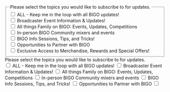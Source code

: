 <fieldset class="min-w-0 p-0 mx-0 mt-0 mb-3 leading-5 border-0 border-solid border-stone-300">
			<legend for="1910286138"
				class="block w-full p-0 mb-2 text-xl border-t-0 border-b border-solid border-x-0 border-neutral-200 text-neutral-700"
				style="border-width: 0px;">
				Please select the topics you would like to subscribe to for updates.
			</legend>
			<div class="mb-4 text-neutral-500">
				<div class="relative block my-2">
					<label class="inline-block max-w-full pl-5 mb-0 font-normal cursor-pointer" style="min-height: 18px;">
						<input type="checkbox" name="entry.1078544190" value="ALL - Keep me in the loop with all BIGO updates!"
							required="" class="absolute p-0 mt-1 mb-0 mr-0 -ml-5 cursor-default" style="line-height: normal;" />
						ALL - Keep me in the loop with all BIGO updates!
					</label>
				</div>
				<div class="relative block mb-2 -mt-1">
					<label class="inline-block max-w-full pl-5 mb-0 font-normal cursor-pointer" style="min-height: 18px;">
						<input type="checkbox" name="entry.1078544190" value="Broadcaster Event Information &amp; Updates!"
							required="" class="absolute p-0 mt-1 mb-0 mr-0 -ml-5 cursor-default" style="line-height: normal;" />
						Broadcaster Event Information &amp; Updates!
					</label>
				</div>
				<div class="relative block mb-2 -mt-1">
					<label class="inline-block max-w-full pl-5 mb-0 font-normal cursor-pointer" style="min-height: 18px;">
						<input type="checkbox" name="entry.1078544190"
							value="All things Family on BIGO: Events, Updates, Competitions" required=""
							class="absolute p-0 mt-1 mb-0 mr-0 -ml-5 cursor-default" style="line-height: normal;" />
						All things Family on BIGO: Events, Updates, Competitions
					</label>
				</div>
				<div class="relative block mb-2 -mt-1">
					<label class="inline-block max-w-full pl-5 mb-0 font-normal cursor-pointer" style="min-height: 18px;">
						<input type="checkbox" name="entry.1078544190" value="In-person BIGO Community mixers and events"
							required="" class="absolute p-0 mt-1 mb-0 mr-0 -ml-5 cursor-default" style="line-height: normal;" />
						In-person BIGO Community mixers and events
					</label>
				</div>
				<div class="relative block mb-2 -mt-1">
					<label class="inline-block max-w-full pl-5 mb-0 font-normal cursor-pointer" style="min-height: 18px;">
						<input type="checkbox" name="entry.1078544190" value="BIGO Info Sessions, Tips, and Tricks!" required=""
							class="absolute p-0 mt-1 mb-0 mr-0 -ml-5 cursor-default" style="line-height: normal;" />
						BIGO Info Sessions, Tips, and Tricks!
					</label>
				</div>
				<div class="relative block mb-2 -mt-1">
					<label class="inline-block max-w-full pl-5 mb-0 font-normal cursor-pointer" style="min-height: 18px;">
						<input type="checkbox" name="entry.1078544190" value="Opportunities to Partner with BIGO" required=""
							class="absolute p-0 mt-1 mb-0 mr-0 -ml-5 cursor-default" style="line-height: normal;" />
						Opportunities to Partner with BIGO
					</label>
				</div>
				<div class="relative block mb-2 -mt-1">
					<label class="inline-block max-w-full pl-5 mb-0 font-normal cursor-pointer" style="min-height: 18px;">
						<input type="checkbox" name="entry.1078544190"
							value="Exclusive Access to Merchandise, Rewards and Special Offers!" required=""
							class="absolute p-0 mt-1 mb-0 mr-0 -ml-5 cursor-default" style="line-height: normal;" />
						Exclusive Access to Merchandise, Rewards and Special Offers!
					</label>
				</div>
			</div>
		</fieldset>


<!-- rewrite the above html form multiple checkbox question as a tailwind form-check version -->
<!-- https://tailwindcomponents.com/component/form-check -->
<div class="flex flex-col">
	<label class="mb-2 text-sm font-bold text-gray-700" for="1910286138">Please select the topics you would like to subscribe to for updates.</label>
	<div class="flex flex-col">
		<label class="inline-flex items-center">
			<input type="checkbox" class="form-checkbox" name="entry.1078544190" value="ALL - Keep me in the loop with all BIGO updates!">
			<span class="ml-2">ALL - Keep me in the loop with all BIGO updates!</span>
		</label>
		<label class="inline-flex items-center">
			<input type="checkbox" class="form-checkbox" name="entry.1078544190" value="Broadcaster Event Information &amp; Updates!">
			<span class="ml-2">Broadcaster Event Information &amp; Updates!</span>
		</label>
		<label class="inline-flex items-center">
			<input type="checkbox" class="form-checkbox" name="entry.1078544190" value="All things Family on BIGO: Events, Updates, Competitions">
			<span class="ml-2">All things Family on BIGO: Events, Updates, Competitions</span>
		</label>
		<label class="inline-flex items-center">
			<input type="checkbox" class="form-checkbox" name="entry.1078544190" value="In-person BIGO Community mixers and events">
			<span class="ml-2">In-person BIGO Community mixers and events</span>
		</label>
		<label class="inline-flex items-center">
			<input type="checkbox" class="form-checkbox" name="entry.1078544190" value="BIGO Info Sessions, Tips, and Tricks!">
			<span class="ml-2">BIGO Info Sessions, Tips, and Tricks!</span>
		</label>
		<label class="inline-flex items-center">
			<input type="checkbox" class="form-checkbox" name="entry.1078544190" value="Opportunities to Partner with BIGO">
			<span class="ml-2">Opportunities to Partner with BIGO</span>
		</label>
		<label class="inline-flex items-center">
			<input type="checkbox" class="form-checkbox" name